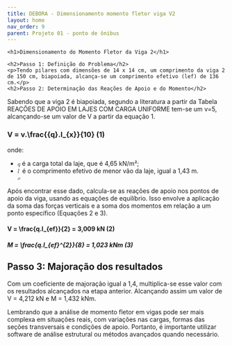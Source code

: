 ```yaml
---
title: DEBORA - Dimensionamento momento fletor viga V2
layout: home
nav_order: 9
parent: Projeto 01 - ponto de ônibus
---
```


<!--Don't delete this script-->
<script src = "https://polyfill.io/v3/polyfill.min.js?features=es6"></script>
<script id = "MathJax-script" async src="https://cdn.jsdelivr.net/npm/mathjax@3/es5/tex-mml-chtml.js"></script>
<!--Don't delete this script-->

<!--DOCTYPE html-->

    <h1>Dimensionamento do Momento Fletor da Viga 2</h1>

    <h2>Passo 1: Definição do Problema</h2>
    <p>Tendo pilares com dimensões de 14 x 14 cm, um comprimento da viga 2 de 150 cm, biapoiada, alcança-se um comprimento efetivo (lef) de 136 cm.</p>
    <h2>Passo 2: Determinação das Reações de Apoio e do Momento</h2>
  <p>Sabendo que a viga 2 é biapoiada, segundo a literatura a partir da Tabela REAÇÕES DE APOIO EM LAJES COM CARGA UNIFORME tem-se um ν=5, alcançando-se um valor de V a partir da equação 1.
<h3>V = v.\frac{{q}.l_{x}}{10} (1)</h3>
    onde:
    <ul>
        <li><math><mi>q</mi></math> é a carga total da laje, que é 4,65 kN/m²;</li>
        <li><math><mi>l<sub>x</sub></mi></math> é o comprimento efetivo de menor vão da laje, igual a 1,43 m.</li>
    </ul>
  </p>
    <p>Após encontrar esse dado, calcula-se as reações de apoio nos pontos de apoio da viga, usando as equações de equilíbrio. Isso envolve a aplicação da soma das forças verticais e a soma dos momentos em relação a um ponto específico (Equações 2 e 3).
    <h4>V = \frac{q.l_{ef}}{2} = 3,009 kN (2)</h4>
    <h5>M = \frac{q.l_{ef}^{2}}{8} = 1,023 kNm (3)</h5>
    </p>
    <h2>Passo 3: Majoração dos resultados</h2>
    <p> Com um coeficiente de majoração igual a 1,4, multiplica-se esse valor com os resultados alcançados na etapa anterior. Alcançando assim um valor de V = 4,212 kN e M = 1,432 kNm.
</p>
    <p>Lembrando que a análise de momento fletor em vigas pode ser mais complexa em situações reais, com variações nas cargas, formas das seções transversais e condições de apoio. Portanto, é importante utilizar software de análise estrutural ou métodos avançados quando necessário.</p>
